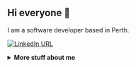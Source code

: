 ## Hi everyone :wave:

I am a software developer based in Perth.

[![LinkedIn URL](https://img.shields.io/static/v1?color=blue&label=linkedin&logo=linkedin&logoColor=white&style=for-the-badge&message=Connect)](https://www.linkedin.com/in/zekeding/)

<details>
<summary>
  <b>More stuff about me</b>
</summary>

## Quick Overview 📌

## My skills 📜

### Web technologies

- HTML, CSS
- MySQL

### Application Development
- C# ()
- Python ()
- C++ ()

### Productivity utilities

## What I'm currently learning 📚

- Diving into ASP.NET Core
- Next.js
- Rust Maybe

### GitHub stats 
- Latest blog post: <a class="post" href=""> </a>

### What I do
</details>
